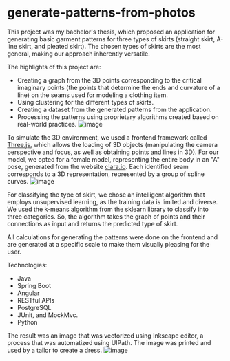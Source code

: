 # generate-patterns-from-photos

This project was my bachelor's thesis, which proposed an application for generating basic garment patterns for three types of skirts (straight skirt, A-line skirt, and pleated skirt). The chosen types of skirts are the most general, making our approach inherently versatile.

The highlights of this project are:
* Creating a graph from the 3D points corresponding to the critical imaginary points (the points that determine the ends and curvature of a line) on the seams used for modeling a clothing item.
* Using clustering for the different types of skirts.
* Creating a dataset from the generated patterns from the application.
* Processing the patterns using proprietary algorithms created based on real-world practices.
![image](https://github.com/AndreeaIloaia/generate-patterns-from-photos/assets/45978765/4df9a75a-ac72-42d7-90a1-27275b2baf5c)
  
To simulate the 3D environment, we used a frontend framework called [Three.js](https://threejs.org/examples/#webgl_geometry_spline_editor), which allows the loading of 3D objects (manipulating the camera perspective and focus, as well as obtaining points and lines in 3D). For our model, we opted for a female model, representing the entire body in an "A" pose, generated from the website [clara.io](https://clara.io/login). Each identified seam corresponds to a 3D representation, represented by a group of spline curves.
![image](https://github.com/AndreeaIloaia/generate-patterns-from-photos/assets/45978765/db729233-9365-456d-81f9-dfdf31d5e6ef)

For classifying the type of skirt, we chose an intelligent algorithm that employs unsupervised learning, as the training data is limited and diverse. We used the k-means algorithm from the sklearn library to classify into three categories. So, the algorithm takes the graph of points and their connections as input and returns the predicted type of skirt. 

All calculations for generating the patterns were done on the frontend and are generated at a specific scale to make them visually pleasing for the user.

Technologies:
* Java
* Spring Boot
* Angular
* RESTful APIs
* PostgreSQL
* JUnit, and MockMvc.
* Python

The result was an image that was vectorized using Inkscape editor, a process that was automatized using UIPath. The image was printed and used by a tailor to create a dress.
![image](https://github.com/AndreeaIloaia/generate-patterns-from-photos/assets/45978765/6204fa80-a24f-41a2-b47d-5aab29db3c67)
 
